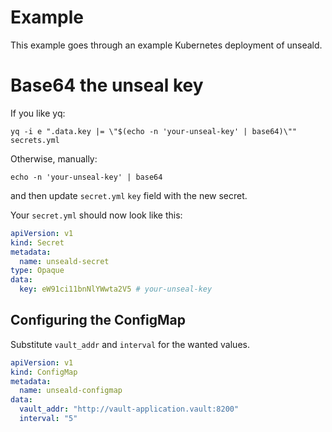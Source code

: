 # Example
This example goes through an example Kubernetes deployment of unseald.

# Base64 the unseal key
If you like yq:
```
yq -i e ".data.key |= \"$(echo -n 'your-unseal-key' | base64)\"" secrets.yml
```
Otherwise, manually:
```
echo -n 'your-unseal-key' | base64
```
and then update `secret.yml` `key` field with the new secret.

Your `secret.yml` should now look like this:
```yaml
apiVersion: v1
kind: Secret
metadata:
  name: unseald-secret
type: Opaque
data:
  key: eW91ci11bnNlYWwta2V5 # your-unseal-key
```

## Configuring the ConfigMap
Substitute `vault_addr` and `interval` for the wanted values.
```yaml
apiVersion: v1
kind: ConfigMap
metadata:
  name: unseald-configmap
data:
  vault_addr: "http://vault-application.vault:8200"
  interval: "5"
```